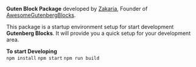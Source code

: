 **Guten Block Package** developed by [Zakaria](https://makegutenblock.com), Founder of [AwesomeGutenbergBlocks](https://makegutenblock.com). 

This package is a startup environment setup for start development **Gutenberg Blocks**. It will provide you a quick setup for your development area. 

**To start Developing** 
<br/>
``npm install``
`npm start`
``npm run build``
